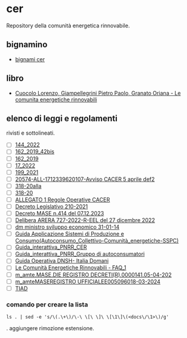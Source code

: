 # cer
Repository della comunità energetica rinnovabile.

## bignamino
 - [bignami cer](<docs/bignami cer.pdf>)

## libro
 - [Cuocolo Lorenzo, Giampellegrini Pietro Paolo, Granato Oriana - Le comunita energetiche rinnovabili](docs/cer.epub)

## elenco di leggi e regolamenti
rivisti e sottolineati.
- [ ] [144_2022](<docs/144_2022.pdf>)
- [ ] [162_2019_42bis](<docs/162_2019_42bis.rtf>)
- [ ] [162_2019](<docs/162_2019.pdf>)
- [ ] [17_2022](<docs/17_2022.pdf>)
- [ ] [199_2021](<docs/199_2021.pdf>)
- [ ] [20574-ALL-1712339620107-Avviso CACER 5 aprile def2](<docs/20574-ALL-1712339620107-Avviso CACER 5 aprile def2.pdf>)
- [ ] [318-20alla](<docs/318-20alla.pdf>)
- [ ] [318-20](<docs/318-20.pdf>)
- [ ] [ALLEGATO 1 Regole Operative CACER](<docs/ALLEGATO 1 Regole Operative CACER.pdf>)
- [ ] [Decreto Legislativo 210-2021](<docs/Decreto Legislativo 210-2021.pdf>)
- [ ] [Decreto MASE n.414 del 07.12.2023](<docs/Decreto MASE n.414 del 07.12.2023.pdf>)
- [ ] [Delibera ARERA 727-2022-R-EEL del 27 dicembre 2022](<docs/Delibera ARERA 727-2022-R-EEL del 27 dicembre 2022.pdf>)
- [ ] [dm ministro sviluppo economico 31-01-14](<docs/dm ministro sviluppo economico 31-01-14 .pdf>)
- [ ] [Guida Applicazione Sistemi di Produzione e Consumo(Autoconsumo_Collettivo-Comunità_energetiche-SSPC)](<docs/Guida Applicazione Sistemi di Produzione e Consumo(Autoconsumo_Collettivo-Comunità_energetiche-SSPC).pdf>)
- [ ] [Guida_interattiva_PNRR_CER](<docs/Guida_interattiva_PNRR_CER.pdf>)
- [ ] [Guida_interattiva_PNRR_Gruppo di autoconsumatori](<docs/Guida_interattiva_PNRR_Gruppo di autoconsumatori.pdf>)
- [ ] [Guida Operativa DNSH- Italia Domani](<docs/Guida Operativa DNSH- Italia Domani.pdf>)
- [ ] [Le Comunità Energetiche Rinnovabili - FAQ_1](<docs/Le Comunità Energetiche Rinnovabili - FAQ_1.pdf>)
- [ ] [m_amte.MASE.DIE REGISTRO DECRETI(R).0000141.05-04-202](<docs/m_amte.MASE.DIE REGISTRO DECRETI(R).0000141.05-04-2024.pdf>)
- [ ] [m_amteMASEREGISTRO UFFICIALEE005096018-03-2024](<docs/m_amteMASEREGISTRO UFFICIALEE005096018-03-2024.pdf>)
- [ ] [TIAD](<docs/TIAD.pdf>)

### comando per creare la lista
```
ls . | sed -e 's/\(.\+\)/\-\ \[\ \]\ \[\1\]\(<docs\/\1>\)/g'
```
 . aggiungere rimozione estensione.
